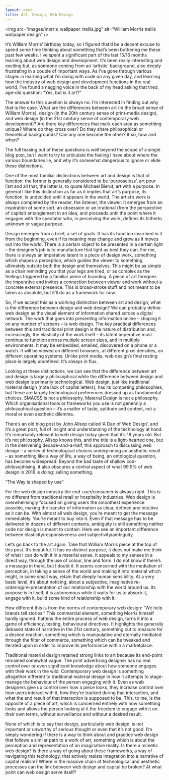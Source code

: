 ```yaml
---
layout: post
title: Art, Design, Web Design
---
```

<img src=“images/morris_wallpaper_trellis.jpg” alt=“William Morris trellis wallpaper design” />

It’s William Morris’ birthday today, so I figured that’d be a decent excuse to spend some time thinking about something that’s been bothering me these past few weeks. I’ve spent a significant part of the last 15/16 months learning about web design and development. It’s been really interesting and exciting but, as someone coming from an ‘artistic’ background, also deeply frustrating in a couple of important ways. As I’ve gone through various stages in learning what I’m doing with code on any given day, and learning how the industry of web design and development functions in the real world, I’ve found a nagging voice in the back of my head asking that tired, age-old question: “Yes, but is it art?”

The answer to this question is always no. I’m interested in finding out why that is the case. What are the differences between art (in the broad sense of William Morris), design (in the 20th century sense of print-media design), and web design (in the 21st century sense of contemporary web development)? Are there key differences that mark each area as something unique? Where do they cross over? Do they share philosophical or theoretical backgrounds? Can any one become the other? If so, how and when?


The full teasing out of these questions is well beyond the scope of a single blog post, but I want to try to articulate the feeling I have about where the various boundaries lie, and why it’s somewhat dangerous to ignore or elide these distinctions.

One of the most familiar distinctions between art and design is that of function: the former is generally considered to be ‘purposeless’, art pour l’art and all that; the latter is, to quote Michael Bierut, art with a purpose. In general I like this distinction as far as it implies that art’s purpose, its function, is undecided until it appears in the world. The artist’s work is always completed by the reader, the listener, the viewer. It emerges from an inspiration of some sort, an obsession or an irrational (from the perspective of capital) entanglement in an idea, and proceeds until the point where it engages with the spectator who, in perceiving the work, defines its hitherto unknown or vague purpose.

Design emerges from a brief, a set of goals. It has its function inscribed in it from the beginning, even if its meaning may change and grow as it moves out into the world. There is a certain object to be presented in a certain light – the designer’s job is to manufacture that light as best they can. For me, there is always an imperative latent in a piece of design work, something which shapes a perception, which guides the viewer to something ultimately outside both the design and themselves. This might be as simple as a chair reminding you that your legs are tired, or as complex as the feelings triggered by a familiar piece of branding. A piece of art foregoes the imperative and invites a connection between viewer and work without a concrete external presence. This is broad-stroke stuff and not meant to be taken as absolute, but it’ll do as a framework for now.

So, if we accept this as a working distinction between art and design, what is the difference between design and web design? We can probably define web design as the visual element of information shared across a digital network. The work that goes into presenting information online – shaping it on any number of screens – is web design. The key practical differences between this and traditional print design is the nature of distribution and, increasingly, the elasticity of the work itself – its latent imperative must continue to function across multiple screen sizes, and in multiple environments. It may be embedded, emailed, discovered on a phone or a watch. It will be viewed on different browsers, at different pixel densities, on different operating systems. Unlike print media, web design’s final resting place is largely undefined. It’s always in flux.

Looking at these distinctions, we can see that the difference between art and design is largely philosophical while the difference between design and web design is primarily technological. Web design, just like traditional material design (note lack of capital letters), has its competing philosophies, but these are largely technological preferences dressed up as fundamental choices. SMACSS is not a philosophy, Material Design is not a philosophy. Which organisational tools or frameworks you use is not generally a philosophical question – it’s a matter of taste, aptitude and context, not a moral or even aesthetic dilemma.

There’s an old blog post by John Allsop called ‘A Dao of Web Design’, and it’s a great post, full of insight and understanding of the technology at hand. It’s remarkably relevant to web design today given that it’s 16 years old. But it’s not philosophy. Allsop knows this, and the title is a light-hearted one, but in the intervening decade-and-a-half, this approach to discussing web design – a series of technological choices underpinning an aesthetic result – as something like a way of life, a way of being, an ontological question, has become widespread. Beyond the bad taste of shallow cod-philosophising, it also obscures a central aspect of what 99.9% of web design in 2016 is doing: selling something.

“The Way is shaped by use”

For the web design industry the end-user/consumer is always right. This is no different from traditional retail or hospitality industries. Web design is overwhelmingly focused on giving users the smoothest experience possible, making the transfer of information as clear, defined and intuitive as it can be. With almost all web design, you’re meant to get the message immediately. You’re meant to buy into it. Even if that message has to be delivered in dozens of different contexts, ambiguity is still something neither code nor design is meant to contain. Here we see an important difference between elasticity/responsiveness and subjectivity/ambiguity.

Let’s go back to the art again. Take that William Morris piece at the top of this post. It’s beautiful. It has no distinct purpose, it does not make me think of what I can do with it in a material sense. It appeals to my senses in a direct way, through the use of colour, line and form. I do not know if there’s a message in there, but I doubt it. It seems concerned with the mediation of perception, in taking a sense of the world and making it into material which might, in some small way, retain that deeply human sensibility. At a very basic level, it’s about noticing, about a subjective, imaginative re-ordering/re-presentation of our relationship with the world around us. Its purpose is in itself; it is autonomous while it waits for us to absorb it, engage with it, build some kind of relationship with it.

How different this is from the norms of contemporary web design: “We help brands tell stories.” This commercial element, something Morris himself hardly ignored, flattens the entire process of web design, turns it into a game of efficiency, testing, behavioural directives. It highlights the generally debased state of narrative in the 21st century, something cut to measure for a desired reaction, something which is manipulative and eternally mediated through the filter of commerce, something which can be tweaked and iterated upon in order to improve its performance within a marketplace.

Traditional material design retained strong links to art because its end-point remained somewhat vague. The print advertising designer has no real control over or even significant knowledge about how someone engages with their work in the wild. Contemporary web design is something altogether different to traditional material design in how it attempts to stage-manage the behaviour of the person engaging with it. Even as web designers give up control over how a piece looks, they increase control over how users interact with it, how they’re tracked during that interaction, and what the end result of that interaction is supposed to be. This, to me, is the opposite of a piece of art, which is concerned entirely with how something looks and allows the person looking at it the freedom to engage with it on their own terms, without surveillance and without a desired result.

None of which is to say that design, particularly web design, is not important or unworthy of serious thought or even that it’s not good. I’m simply wondering if there is a way to think about and practice web design that follows a similar path to a work of art, something which is about the perception and representation of an imaginative reality. Is there a mimetic web design? Is there a way of going about these frameworks, a way of navigating this technology, that actively resists integration into a narrative of capital realism? Where in the massive chain of technological and aesthetic processes can the link between web design and capital be broken? At what point can web design serve itself?